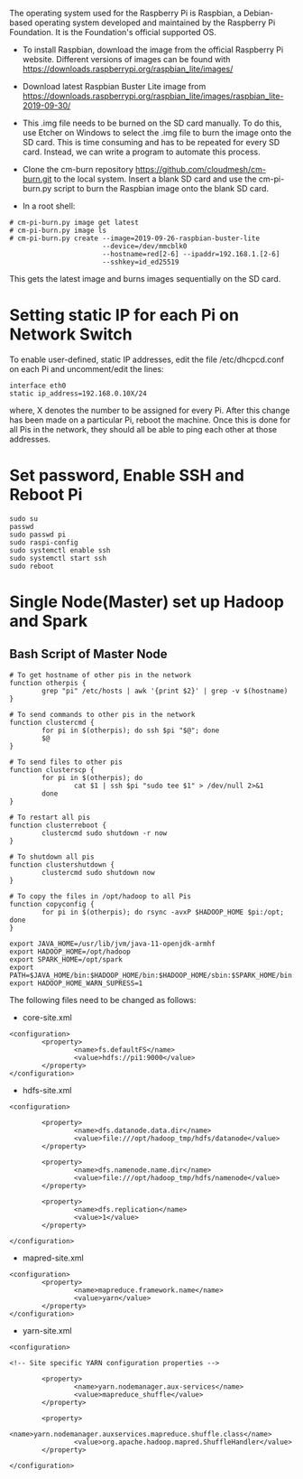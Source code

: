The operating system used for the Raspberry Pi is Raspbian, a Debian-based operating system developed and maintained by the Raspberry Pi Foundation. It is the Foundation's official supported OS.

* To install Raspbian, download the image from the official Raspberry Pi website. Different versions of images can be found with <https://downloads.raspberrypi.org/raspbian_lite/images/>

* Download latest Raspbian Buster Lite image from <https://downloads.raspberrypi.org/raspbian_lite/images/raspbian_lite-2019-09-30/>

* This .img file needs to be burned on the SD card manually. To do this, use Etcher on Windows to select the .img file to burn the image onto the SD card. This is time consuming and has to be repeated for every SD card. Instead, we can write a program to automate this process.

* Clone the cm-burn repository <https://github.com/cloudmesh/cm-burn.git> to the local system. Insert a blank SD card and use the cm-pi-burn.py script to burn the Raspbian image onto the blank SD card.

* In a root shell:

```
# cm-pi-burn.py image get latest
# cm-pi-burn.py image ls
# cm-pi-burn.py create --image=2019-09-26-raspbian-buster-lite
                       --device=/dev/mmcblk0
                       --hostname=red[2-6] --ipaddr=192.168.1.[2-6]
                       --sshkey=id_ed25519
```
This gets the latest image and burns images sequentially on the SD card.

# Setting static IP for each Pi on Network Switch

To enable user-defined, static IP addresses, edit the file /etc/dhcpcd.conf on each Pi and uncomment/edit the lines:

```
interface eth0
static ip_address=192.168.0.10X/24
```
where, X denotes the number to be assigned for every Pi. After this change has been made on a particular Pi, reboot the machine. Once this is done for all Pis in the network, they should all be able to ping each other at those addresses.

# Set password, Enable SSH and Reboot Pi

```
sudo su
passwd
sudo passwd pi
sudo raspi-config
sudo systemctl enable ssh
sudo systemctl start ssh
sudo reboot
```

# Single Node(Master) set up Hadoop and Spark

## Bash Script of Master Node

```
# To get hostname of other pis in the network
function otherpis {
        grep "pi" /etc/hosts | awk '{print $2}' | grep -v $(hostname) 
}

# To send commands to other pis in the network
function clustercmd {
        for pi in $(otherpis); do ssh $pi "$@"; done
        $@
}

# To send files to other pis
function clusterscp {
        for pi in $(otherpis); do
                cat $1 | ssh $pi "sudo tee $1" > /dev/null 2>&1
        done
}

# To restart all pis
function clusterreboot {
        clustercmd sudo shutdown -r now
}

# To shutdown all pis
function clustershutdown {
        clustercmd sudo shutdown now
}

# To copy the files in /opt/hadoop to all Pis
function copyconfig {
        for pi in $(otherpis); do rsync -avxP $HADOOP_HOME $pi:/opt; done
}

export JAVA_HOME=/usr/lib/jvm/java-11-openjdk-armhf
export HADOOP_HOME=/opt/hadoop
export SPARK_HOME=/opt/spark
export PATH=$JAVA_HOME/bin:$HADOOP_HOME/bin:$HADOOP_HOME/sbin:$SPARK_HOME/bin:$PATH
export HADOOP_HOME_WARN_SUPRESS=1
```

The following files need to be changed as follows:

* core-site.xml

```
<configuration>
        <property>
                <name>fs.defaultFS</name>
                <value>hdfs://pi1:9000</value>
        </property>
</configuration>
```

* hdfs-site.xml

```
<configuration>

        <property>
                <name>dfs.datanode.data.dir</name>
                <value>file:///opt/hadoop_tmp/hdfs/datanode</value>
        </property>

        <property>
                <name>dfs.namenode.name.dir</name>
                <value>file:///opt/hadoop_tmp/hdfs/namenode</value>
        </property>

        <property>
                <name>dfs.replication</name>
                <value>1</value>
        </property>

</configuration>
```

* mapred-site.xml

```
<configuration>
        <property>
                <name>mapreduce.framework.name</name>
                <value>yarn</value>
        </property>
</configuration>
```

* yarn-site.xml

```
<configuration>

<!-- Site specific YARN configuration properties -->

        <property> 
                <name>yarn.nodemanager.aux-services</name>
                <value>mapreduce_shuffle</value>
        </property>

        <property>
                <name>yarn.nodemanager.auxservices.mapreduce.shuffle.class</name>
                <value>org.apache.hadoop.mapred.ShuffleHandler</value>
        </property>

</configuration>
```
